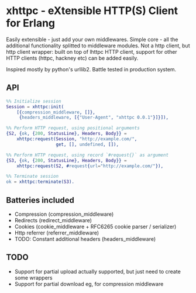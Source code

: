 xhttpc - eXtensible HTTP(S) Client for Erlang
==========================================

Easily extensible - just add your own middlewares.
Simple core - all the additional functionality splitted to middleware modules.
Not a http client, but http client wrapper: built on top of lhttpc HTTP client,
support for other HTTP clients (httpc, hackney etc) can be added easily.

Inspired mostly by python's urllib2.
Battle tested in production system.

API
---

```erlang
%% Initialize session
Session = xhttpc:init(
    [{compression_middleware, []},
     {headers_middleware, [{"User-Agent", "xhttpc 0.0.1"}]}]),

%% Perform HTTP request, using positional arguments
{S2, {ok, {200, StatusLine}, Headers, Body}} =
    xhttpc:request(Session, "http://example.com/",
                   get, [], undefined, []),

%% Perform HTTP request, using record `#request{}` as argument
{S3, {ok, {200, StatusLine}, Headers, Body}} =
    xhttpc:request(S2, #request{url="http://example.com/"}),

%% Terminate session
ok = xhttpc:terminate(S3).
```

Batteries included
------------------

* Compression (compression_middleware)
* Redirects (redirect_middleware)
* Cookies (cookie_middleware + RFC6265 cookie parser / serializer)
* Http referrer (referrer_middleware)
* TODO: Constant additional headers (headers_middleware)

TODO
----

* Support for partial upload
  actually supported, but just need to create some wrappers
* Support for partial download
  eg, for compression middleware
